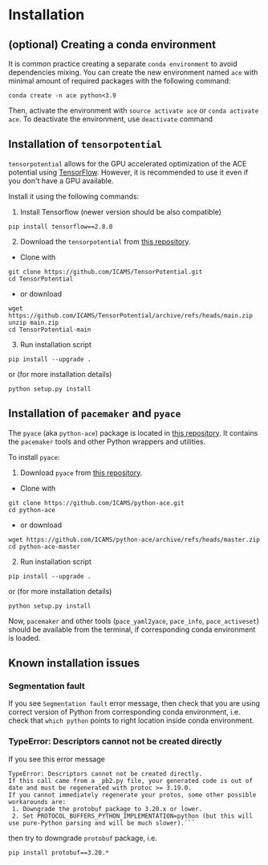 # Installation

## (optional) Creating a conda environment
It is common practice creating a separate `conda environment` to avoid dependencies mixing.
You can create the new environment named `ace` with minimal amount of required packages with the following command: 

```
conda create -n ace python<3.9
```
Then, activate the environment with 
`source activate ace` or `conda activate ace`. To deactivate the environment, use `deactivate` command 

## Installation of `tensorpotential`

`tensorpotential` allows for the GPU accelerated optimization of the ACE potential using [TensorFlow](https://www.tensorflow.org/).
However, it is recommended to use it even if you don't have a GPU available.


Install it using the following commands:

1. Install Tensorflow (newer version should be also compatible)
```
pip install tensorflow==2.8.0 
```

2. Download the `tensorpotential` from [this repository](https://github.com/ICAMS/TensorPotential).
* Clone with
```
git clone https://github.com/ICAMS/TensorPotential.git
cd TensorPotential
```
* or download
```
wget https://github.com/ICAMS/TensorPotential/archive/refs/heads/main.zip
unzip main.zip
cd TensorPotential-main
```
3. Run installation script
```
pip install --upgrade .
```
or (for more installation details)
```
python setup.py install
```

## Installation of `pacemaker` and `pyace`

The `pyace` (aka `python-ace`) package is located in [this repository](https://github.com/ICAMS/python-ace).
It contains the `pacemaker` tools and other Python wrappers and utilities.

To install `pyace`:

1. Download `pyace` from [this repository](https://github.com/ICAMS/python-ace).
* Clone with
```
git clone https://github.com/ICAMS/python-ace.git
cd python-ace
```

* or download 
```
wget https://github.com/ICAMS/python-ace/archive/refs/heads/master.zip
cd python-ace-master
```
2. Run installation script
```
pip install --upgrade .
```
or (for more installation details)
```
python setup.py install
```

Now, `pacemaker` and other tools (`pace_yaml2yace`, `pace_info`, `pace_activeset`) should be available from the terminal, if corresponding conda environment is loaded.

## Known installation issues

### Segmentation fault
If you see `Segmentation fault` error message, then check that you are using correct version of Python from corresponding conda environment,
i.e. check that `which python` points to right location inside conda environment.

### TypeError: Descriptors cannot not be created directly
If you see this error message
```
TypeError: Descriptors cannot not be created directly.
If this call came from a _pb2.py file, your generated code is out of date and must be regenerated with protoc >= 3.19.0.
If you cannot immediately regenerate your protos, some other possible workarounds are:
 1. Downgrade the protobuf package to 3.20.x or lower.
 2. Set PROTOCOL_BUFFERS_PYTHON_IMPLEMENTATION=python (but this will use pure-Python parsing and will be much slower).```
```
then try to downgrade `protobuf` package, i.e.
```
pip install protobuf==3.20.*
```
